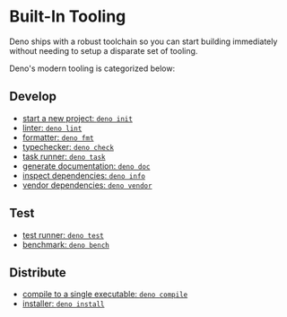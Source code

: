 # Built-In Tooling

Deno ships with a robust toolchain so you can start building immediately without
needing to setup a disparate set of tooling.

Deno's modern tooling is categorized below:

## Develop

- [start a new project: `deno init`](./tools/init.md)
- [linter: `deno lint`](./tools/linter.md)
- [formatter: `deno fmt`](./tools/formatter.md)
- [typechecker: `deno check`](./advanced/typescript/overview.md#type-checking)
- [task runner: `deno task`](./tools/task_runner.md)
- [generate documentation: `deno doc`](./tools/documentation_generator.md)
- [inspect dependencies: `deno info`](./tools/dependency_inspector.md)
- [vendor dependencies: `deno vendor`](./tools/vendor.md)

## Test

- [test runner: `deno test`](./basics/testing.md)
- [benchmark: `deno bench`](./tools/benchmarker.md)

## Distribute

- [compile to a single executable: `deno compile`](./tools/compiler.md)
- [installer: `deno install`](./tools/script_installer.md)
